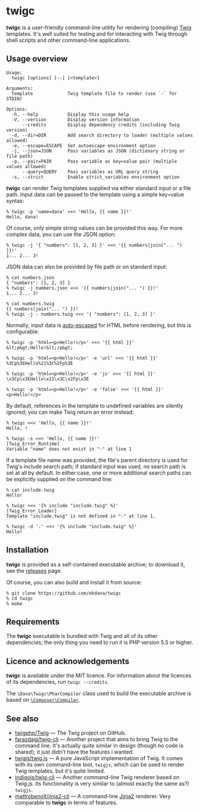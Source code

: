 # twigc

**twigc** is a user-friendly command-line utility for rendering (compiling)
[Twig](http://twig.sensiolabs.org/) templates. It's well suited for testing and
for interacting with Twig through shell scripts and other command-line
applications.

## Usage overview

```
Usage:
  twigc [options] [--] [<template>]

Arguments:
  template             Twig template file to render (use `-` for STDIN)

Options:
  -h, --help           Display this usage help
  -V, --version        Display version information
      --credits        Display dependency credits (including Twig version)
  -d, --dir=DIR        Add search directory to loader (multiple values allowed)
  -e, --escape=ESCAPE  Set autoescape environment option
  -j, --json=JSON      Pass variables as JSON (dictionary string or file path)
  -p, --pair=PAIR      Pass variable as key=value pair (multiple values allowed)
      --query=QUERY    Pass variables as URL query string
  -s, --strict         Enable strict_variables environment option
```

**twigc** can render Twig templates supplied via either standard input or a file
path. Input data can be passed to the template using a simple key=value syntax:

```
% twigc -p 'name=dana' <<< 'Hello, {{ name }}!'
Hello, dana!
```

Of course, only simple string values can be provided this way. For more complex
data, you can use the JSON option:

```
% twigc -j '{ "numbers": [1, 2, 3] }' <<< '{{ numbers|join("... ") }}!'
1... 2... 3!
```

JSON data can also be provided by file path or on standard input:

```
% cat numbers.json
{ "numbers": [1, 2, 3] }
% twigc -j numbers.json <<< '{{ numbers|join("... ") }}!'
1... 2... 3!

% cat numbers.twig
{{ numbers|join("... ") }}!
% twigc -j - numbers.twig <<< '{ "numbers": [1, 2, 3] }'
```

Normally, input data is [auto-escaped](http://twig.sensiolabs.org/doc/api.html)
for HTML before rendering, but this is configurable:

```
% twigc -p 'html=<p>Hello!</p>' <<< '{{ html }}'
&lt;p&gt;Hello!&lt;/p&gt;

% twigc -p 'html=<p>Hello!</p>' -e 'url' <<< '{{ html }}'
%3Cp%3EHello%21%3C%2Fp%3E

% twigc -p 'html=<p>Hello!</p>' -e 'js' <<< '{{ html }}'
\x3Cp\x3EHello\x21\x3C\x2Fp\x3E

% twigc -p 'html=<p>Hello!</p>' -e 'false' <<< '{{ html }}'
<p>Hello!</p>
```

By default, references in the template to undefined variables are silently
ignored; you can make Twig return an error instead:

```
% twigc <<< 'Hello, {{ name }}!'
Hello, !

% twigc -s <<< 'Hello, {{ name }}!'
[Twig_Error_Runtime]
Variable "name" does not exist in "-" at line 1
```

If a template file name was provided, the file's parent directory is used for
Twig's include search path; if standard input was used, no search path is set at
all by default. In either case, one or more additional search paths can be
explicitly supplied on the command line:

```
% cat include.twig
Hello!

% twigc <<< '{% include "include.twig" %}'
[Twig_Error_Loader]
Template "include.twig" is not defined in "-" at line 1.

% twigc -d '.' <<< '{% include "include.twig" %}'
Hello!
```

## Installation

**twigc** is provided as a self-contained executable archive; to download it,
see the [releases](https://github.com/okdana/twigc/releases) page.

Of course, you can also build and install it from source:

```
% git clone https://github.com/okdana/twigc
% cd twigc
% make
```

## Requirements

The **twigc** executable is bundled with Twig and all of its other dependencies;
the only thing you need to run it is PHP version 5.5 or higher.

## Licence and acknowledgements

**twigc** is available under the MIT licence. For information about the licences
of its dependencies, run `twigc --credits`.

The `\Dana\Twigc\PharCompiler` class used to build the executable archive is
based on
[`\Composer\Compiler`](https://github.com/composer/composer/blob/master/src/Composer/Compiler.php).

## See also

* [twigphp/Twig](https://github.com/twigphp/Twig) —
  The Twig project on GitHub.
* [farazdagi/twig-cli](https://github.com/farazdagi/twig-cli) —
  Another project that aims to bring Twig to the command line. It's actually
  quite similar in design (though no code is shared); it just didn't have the
  features i wanted.
* [twigjs/twig.js](https://github.com/twigjs/twig.js) —
  A pure JavaScript implementation of Twig. It comes with its own command-line
  tool, `twigjs`, which can be used to render Twig templates, but it's quite
  limited.
* [indigojs/twig-cli](https://github.com/indigojs/twig-cli) —
  Another command-line Twig renderer based on Twig.js. Its functionality is very
  similar to (almost exactly the same as?) `twigjs`.
* [mattrobenolt/jinja2-cli](https://github.com/mattrobenolt/jinja2-cli) —
  A command-line [Jinja2](http://jinja.pocoo.org/) renderer. Very comparable to
  **twigc** in terms of features.

